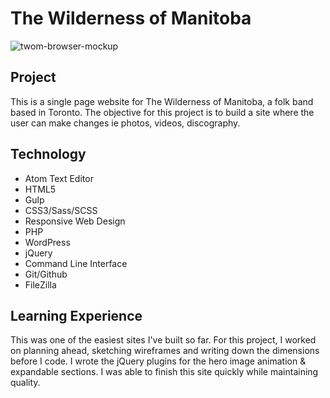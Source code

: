The Wilderness of Manitoba
======
![twom-browser-mockup](https://cloud.githubusercontent.com/assets/20465505/23730535/c32583ee-041c-11e7-9601-f8a5cebf9c61.jpg)

## Project
This is a single page website for The Wilderness of Manitoba, a folk band based in Toronto. The objective for this project is to build a site where the user can make changes ie photos, videos, discography.

## Technology
* Atom Text Editor
* HTML5
* Gulp
* CSS3/Sass/SCSS
* Responsive Web Design
* PHP
* WordPress
* jQuery
* Command Line Interface
* Git/Github
* FileZilla

## Learning Experience
This was one of the easiest sites I've built so far. For this project, I worked on planning ahead, sketching wireframes and writing down the dimensions before I code. I wrote the jQuery plugins for the hero image animation & expandable sections. I was able to finish this site quickly while maintaining quality.
